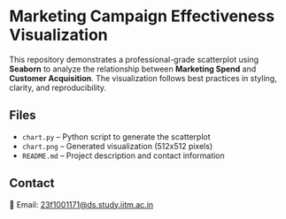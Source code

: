 
# Marketing Campaign Effectiveness Visualization

This repository demonstrates a professional-grade scatterplot using **Seaborn** to analyze the relationship between **Marketing Spend** and **Customer Acquisition**. The visualization follows best practices in styling, clarity, and reproducibility.

## Files
- `chart.py` – Python script to generate the scatterplot
- `chart.png` – Generated visualization (512x512 pixels)
- `README.md` – Project description and contact information

## Contact
📧 Email: 23f1001171@ds.study.iitm.ac.in
